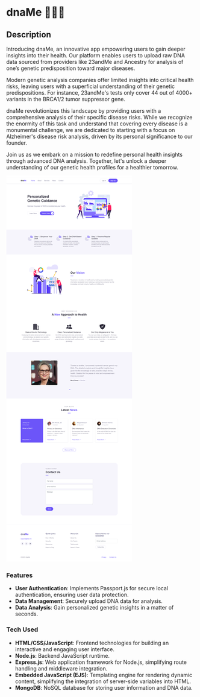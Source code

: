 # dnaMe 🧬🔬🥼

## Description
Introducing dnaMe, an innovative app empowering users to gain deeper insights into their health. Our platform enables users to upload raw DNA data sourced from providers like 23andMe and Ancestry for analysis of one’s genetic predisposition toward major diseases.

Modern genetic analysis companies offer limited insights into critical health risks, leaving users with a superficial understanding of their genetic predispositions. For instance, 23andMe's tests only cover 44 out of 4000+ variants in the BRCA1/2 tumor suppressor gene.

dnaMe revolutionizes this landscape by providing users with a comprehensive analysis of their specific disease risks. While we recognize the enormity of this task and understand that covering every disease is a monumental challenge, we are dedicated to starting with a focus on Alzheimer's disease risk analysis, driven by its personal significance to our founder.

Join us as we embark on a mission to redefine personal health insights through advanced DNA analysis. Together, let's unlock a deeper understanding of our genetic health profiles for a healthier tomorrow.

<img src="index.png">

### Features
- **User Authentication**: Implements Passport.js for secure local authentication, ensuring user data protection.
- **Data Management**: Securely upload DNA data for analysis.
- **Data Analysis**: Gain personalized genetic insights in a matter of seconds.

### Tech Used
- **HTML/CSS/JavaScript**: Frontend technologies for building an interactive and engaging user interface.
- **Node.js**: Backend JavaScript runtime.
- **Express.js**: Web application framework for Node.js, simplifying route handling and middleware integration.
- **Embedded JavaScript (EJS)**: Templating engine for rendering dynamic content, simplifying the integration of server-side variables into HTML.
- **MongoDB**: NoSQL database for storing user information and DNA data.